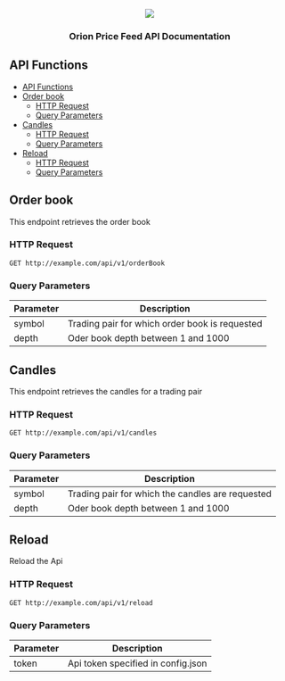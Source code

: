 
<p align="center">
  <a href="https://orionprotocol.io">
    <img src="https://res.cloudinary.com/dnbcgedbu/image/upload/v1556261195/photo_2019-04-26_08-42-57.jpg" />
  </a>
</p>

<h3 align="center">Orion Price Feed API Documentation</h3>

## API Functions

- [API Functions](#api-functions)
- [Order book](#order-book)
  - [HTTP Request](#http-request)
  - [Query Parameters](#query-parameters)
- [Candles](#candles)
  - [HTTP Request](#http-request-1)
  - [Query Parameters](#query-parameters-1)
- [Reload](#reload)
  - [HTTP Request](#http-request-2)
  - [Query Parameters](#query-parameters-2)

## Order book

This endpoint retrieves the order book

### HTTP Request

`GET http://example.com/api/v1/orderBook`

### Query Parameters

Parameter | Description
-|-
symbol | Trading pair for which order book is requested
depth | Oder book depth between 1 and 1000

## Candles

This endpoint retrieves the candles for a trading pair

### HTTP Request

`GET http://example.com/api/v1/candles`

### Query Parameters

Parameter | Description
-|-
symbol | Trading pair for which the candles are requested
depth | Oder book depth between 1 and 1000

## Reload

Reload the Api

### HTTP Request

`GET http://example.com/api/v1/reload`

### Query Parameters

Parameter | Description
-|-
token | Api token specified in config.json
